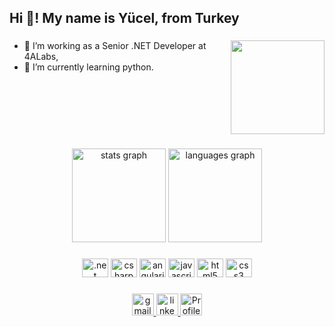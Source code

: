 
<h2 align="left">Hi 👋! My name is Yücel, from Turkey</h2>

###
<img align="right"  height="150" src="https://media.giphy.com/media/l3q2KRkOVYvi8WfU4/giphy.gif"  />


<!-- **yucel-aydin/yucel-aydin** is a ✨ _special_ ✨ repository because its `README.md` (this file) appears on your GitHub profile. -->



- 🔭 I’m working as a Senior .NET Developer at 4ALabs,
- 🌱 I’m currently learning python.

<br clear="both">

###

<div align="center">
  <img src="https://github-readme-stats.vercel.app/api?hide_title=false&hide_rank=false&show_icons=true&include_all_commits=true&count_private=true&disable_animations=false&theme=dracula&locale=en&hide_border=false&username=yucel-aydin" height="150" alt="stats graph"  />
  <img src="https://github-readme-stats.vercel.app/api/top-langs?locale=en&hide_title=false&layout=compact&card_width=320&langs_count=5&theme=dracula&hide_border=false&username=yucel-aydin" height="150" alt="languages graph"  />
</div>

###



<div align="CENTER">  
    
   <img src="https://cdn.jsdelivr.net/gh/devicons/devicon/icons/dotnetcore/dotnetcore-original.svg" height="30" width="42" alt=".net core logo" />
   <img src="https://cdn.jsdelivr.net/gh/devicons/devicon/icons/csharp/csharp-original.svg" height="30" width="42" alt="csharp logo" />
          
   <img src="https://cdn.jsdelivr.net/gh/devicons/devicon/icons/angularjs/angularjs-original.svg"  height="30" width="42" alt="angularjs logo" />          
   <img src="https://cdn.jsdelivr.net/gh/devicons/devicon/icons/javascript/javascript-original.svg" height="30" width="42" alt="javascript logo" />
        
  <img src="https://cdn.jsdelivr.net/gh/devicons/devicon/icons/html5/html5-original.svg" height="30" width="42" alt="html5 logo"  />
  <img src="https://cdn.jsdelivr.net/gh/devicons/devicon/icons/css3/css3-original.svg" height="30" width="42" alt="css3 logo"  />
</div>

###

<div align="center">
<!--<a href="" target="_blank">
  <img src="https://img.shields.io/static/v1?message=Discord&logo=discord&label=&color=7289DA&logoColor=white&labelColor=&style=for-the-badge" height="35" alt="discord logo"  />
</a>-->
<a href="mailto:yucellaydinn@gmail.com"  target="_blank">
  <img src="https://img.shields.io/static/v1?message=Gmail&logo=gmail&label=&color=D14836&logoColor=white&labelColor=&style=for-the-badge" height="35" alt="gmail logo"  />
  </a>
<a href="https://www.linkedin.com/in/yclaydin/" target="_blank">
  <img src="https://img.shields.io/static/v1?message=LinkedIn&logo=linkedin&label=&color=0077B5&logoColor=white&labelColor=&style=for-the-badge" height="35" alt="linkedin logo"  />
  </a>
  <a >
  <img src="https://komarev.com/ghpvc/?username=yucel-aydin&&color=blueviolet&label=PROFILE+VIEWS" height="35" alt="Profile Counter"  />
  </a>
  
</div>


###

<br clear="both">

###
